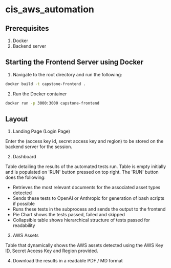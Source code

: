 # cis_aws_automation

## Prerequisites

1. Docker
2. Backend server

## Starting the Frontend Server using Docker

1. Navigate to the root directory and run the following:
```bash
docker build -t capstone-frontend .
```

2. Run the Docker container
```bash
docker run -p 3000:3000 capstone-frontend
```

## Layout

1. Landing Page (Login Page)

Enter the (access key id, secret access key and region) to be stored on the backend server for the session.

2. Dashboard

Table detailing the results of the automated tests run. Table is empty initially and is populated on 'RUN' button pressed on top right. The 'RUN' button does the following:
- Retrieves the most relevant documents for the associated asset types detected
- Sends these tests to OpenAI or Anthropic for generation of bash scripts if possible
- Runs these tests in the subprocess and sends the output to the frontend
- Pie Chart shows the tests passed, failed and skipped
- Collapsible table shows hierarchical structure of tests passed for readability

3. AWS Assets

Table that dynamically shows the AWS assets detected using the AWS Key ID, Secret Access Key and Region provided.

4. Download the results in a readable PDF / MD format
